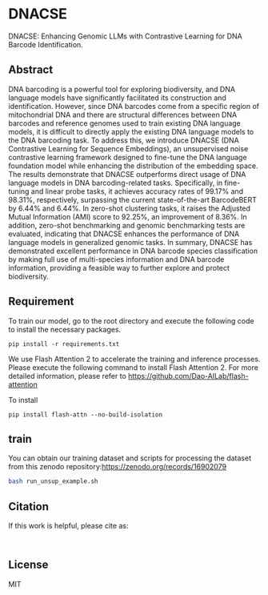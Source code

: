 # DNACSE

DNACSE: Enhancing Genomic LLMs with Contrastive Learning for DNA Barcode Identification.


## Abstract
DNA barcoding is a powerful tool for exploring biodiversity, and DNA language models have significantly facilitated its construction and identification. However, since DNA barcodes come from a specific region of mitochondrial DNA and there are structural differences between DNA barcodes and reference genomes used to train existing DNA language models, it is difficult to directly apply the existing DNA language models to the DNA barcoding task. To address this, we introduce DNACSE (DNA Contrastive Learning for Sequence Embeddings), an unsupervised noise contrastive learning framework designed to fine-tune the DNA language foundation model while enhancing the distribution of the embedding space. The results demonstrate that DNACSE outperforms direct usage of DNA language models in DNA barcoding-related tasks. Specifically, in fine-tuning and linear probe tasks, it achieves accuracy rates of 99.17\% and 98.31\%, respectively, surpassing the current state-of-the-art BarcodeBERT by 6.44\% and 6.44\%. In zero-shot clustering tasks, it raises the Adjusted Mutual Information (AMI) score to 92.25\%, an improvement of 8.36\%. In addition, zero-shot benchmarking and genomic benchmarking tests are evaluated, indicating that DNACSE enhances the performance of DNA language models in generalized genomic tasks. In summary, DNACSE has demonstrated excellent performance in DNA barcode species classification by making full use of multi-species information and DNA barcode information, providing a feasible way to further explore and protect biodiversity.

## Requirement
To train our model, go to the root directory and execute the following code to install the necessary packages.
```
pip install -r requirements.txt
```
We use Flash Attention 2 to accelerate the training and inference processes. Please execute the following command to install Flash Attention 2. For more detailed information, please refer to https://github.com/Dao-AILab/flash-attention

To install 
```
pip install flash-attn --no-build-isolation
```







## train

You can obtain our training dataset and scripts for processing the dataset from this zenodo repository:https://zenodo.org/records/16902079

```sh
bash run_unsup_example.sh
```



## Citation

If this work is helpful, please cite as:

```bibtex



```


## License

MIT
